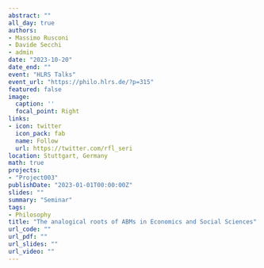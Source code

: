 ```yaml
---
abstract: ""
all_day: true
authors:
- Massimo Rusconi
- Davide Secchi
- admin
date: "2023-10-20"
date_end: ""
event: "HLRS Talks"
event_url: "https://philo.hlrs.de/?p=315"
featured: false
image:
  caption: ''
  focal_point: Right
links:
- icon: twitter
  icon_pack: fab
  name: Follow
  url: https://twitter.com/rfl_seri
location: Stuttgart, Germany
math: true
projects:
- "Project003"
publishDate: "2023-01-01T00:00:00Z"
slides: ""
summary: "Seminar"
tags:
- Philosophy
title: "The analogical roots of ABMs in Economics and Social Sciences"
url_code: ""
url_pdf: ""
url_slides: ""
url_video: ""
---
```

